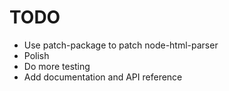 # TODO

- Use patch-package to patch node-html-parser
- Polish
- Do more testing
- Add documentation and API reference
